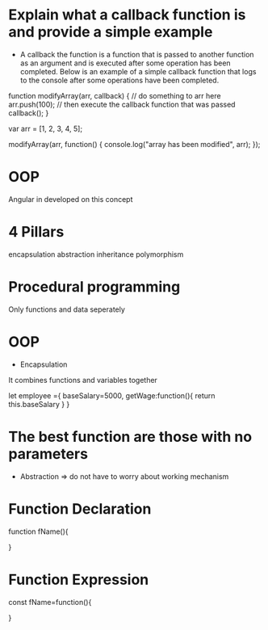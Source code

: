 # Explain what a callback function is and provide a simple example

- A callback the function is a function that is passed to another function as an argument and is executed after some operation has been completed. Below is an example of a simple callback function that logs to the console after some operations have been completed.

function modifyArray(arr, callback) {
// do something to arr here
arr.push(100);
// then execute the callback function that was passed
callback();
}

var arr = [1, 2, 3, 4, 5];

modifyArray(arr, function() {
console.log("array has been modified", arr);
});

# OOP

Angular in developed on this concept

# 4 Pillars

encapsulation
abstraction
inheritance
polymorphism

# Procedural programming

Only functions and data seperately

# OOP

- Encapsulation

It combines functions and variables together

let employee ={
baseSalary=5000,
getWage:function(){
return this.baseSalary
}
}

# The best function are those with no parameters

- Abstraction => do not have to worry about working mechanism

# Function Declaration

function fName(){

}

# Function Expression

const fName=function(){

} 
